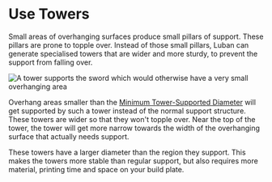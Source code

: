 Use Towers
====
Small areas of overhanging surfaces produce small pillars of support. These pillars are prone to topple over. Instead of those small pillars, Luban can generate specialised towers that are wider and more sturdy, to prevent the support from falling over.

![A tower supports the sword which would otherwise have a very small overhanging area](../images/support_use_towers.svg)

Overhang areas smaller than the [Minimum Tower-Supported Diameter](support_minimal_diameter.md) will get supported by such a tower instead of the normal support structure. These towers are wider so that they won't topple over. Near the top of the tower, the tower will get more narrow towards the width of the overhanging surface that actually needs support.

These towers have a larger diameter than the region they support. This makes the towers more stable than regular support, but also requires more material, printing time and space on your build plate.